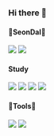 ### Hi there 👋

<!--
**IumSungEnu/IumSungEnu** is a ✨ _special_ ✨ repository because its `README.md` (this file) appears on your GitHub profile.

Here are some ideas to get you started:

- 🔭 I’m currently working on ...
- 🌱 I’m currently learning ...
- 👯 I’m looking to collaborate on ...
- 🤔 I’m looking for help with ...
- 💬 Ask me about ...
- 📫 How to reach me: ...
- 😄 Pronouns: ...
- ⚡ Fun fact: ...
-->

<h4>🔭SeonDal🔭</h4>
<a href="https://github.com/IumSungEnu"><img src="https://hits.seeyoufarm.com/api/count/incr/badge.svg?url=https://hits.seeyoufarm.com/api/count/incr/badge.svg?url=https%3A%2F%2Fgithub.com%2FIumSungEnu&count_bg=%2379C83D&title_bg=%23555555&icon=&icon_color=%23E7E7E7&title=hits&edge_flat=false)"/></a>
<a href="https://act7248.tistory.com/"><img src="https://img.shields.io/badge/tistory-000000?style=flat-square&logo=Blogger&logoColor=white"/></a>

<h4>Study</h4>
<div>
<a><img src="https://img.shields.io/badge/java-000000?style=flat-square&logo=Blogger&logoColor=white"/></a>
<a><img src="https://img.shields.io/badge/java script-F7DF1E?style=flat-square&logo=Blogger&logoColor=white"/></a>
<a><img src="https://img.shields.io/badge/html-E34F26?style=flat-square&logo=Blogger&logoColor=white"/></a>
<a><img src="https://img.shields.io/badge/css-1572B6?style=flat-square&logo=Blogger&logoColor=white"/></a>
  </div>


<h4>🌱Tools🌱</h4>
<div>
<a><img src="https://img.shields.io/badge/Intellij-C71D23?style=flat-square&logo=intellijidea&logoColor=white"/></a> 
<a><img src="https://img.shields.io/badge/git-000000?style=flat-square&logo=github&logoColor=white"/></a>
  </div>

